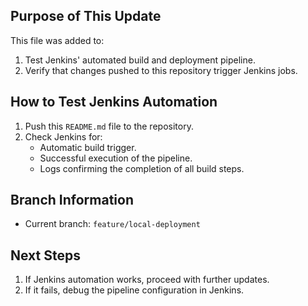 ## Purpose of This Update
This file was added to:
1. Test Jenkins' automated build and deployment pipeline.
2. Verify that changes pushed to this repository trigger Jenkins jobs.

## How to Test Jenkins Automation
1. Push this `README.md` file to the repository.
2. Check Jenkins for:
   - Automatic build trigger.
   - Successful execution of the pipeline.
   - Logs confirming the completion of all build steps.

## Branch Information
- Current branch: `feature/local-deployment`

## Next Steps
1. If Jenkins automation works, proceed with further updates.
2. If it fails, debug the pipeline configuration in Jenkins.